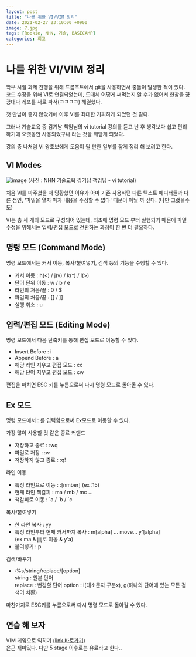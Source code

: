```yaml
---
layout: post
title: "나를 위한 VI/VIM 정리"
date: 2021-02-27 23:10:00 +0900
image: 7.jpg
tags: [Rookie, NHN, 기술, BASECAMP]
categories: 회고
---
```

# 나를 위한 VI/VIM 정리
 학부 시절 과제 진행을 위해 프롬프트에서 git을 사용하면서 충돌이 발생한 적이 있다. 코드 수정을 위해 VI로 연결되었는데, 도대체 어떻게 써먹는지 알 수가 없어서 한참을 끙끙대다 레포를 새로 파서(ㅋㅋㅋㅋ) 해결했다.

 첫 만남이 좋지 않았기에 이후 VI를 최대한 기피하게 되었던 것 같다.

 그러나 기술교육 중 김기남 책임님의 vi tutorial 강의를 듣고 난 후 생각보다 쉽고 편리하기에 오랫동안 사용되었구나 라는 것을 깨닫게 되었다.

 강의 중 나처럼 VI 왕초보에게 도움이 될 만한 일부를 짧게 정리 해 보려고 한다.

## VI Modes

![image](https://user-images.githubusercontent.com/43030541/107143319-ca3dbb00-6977-11eb-939f-f50d5bde1754.png)
(사진 : NHN 기술교육 김기남 책임님 - vi tutorial)  


 처음 VI를 마주쳤을 때 당황했던 이유가 아마 기존 사용하던 다른 텍스트 에디터들과 다른 점인, '파일을 열자 마자 내용을 수정할 수 없다' 때문이 아닐 까 싶다. (나만 그랬을수도)  

 VI는 총 세 개의 모드로 구성되어 있는데, 최초에 명령 모드 부터 실행되기 때문에 파일 수정을 위해서는 입력/편집 모드로 전환하는 과정이 한 번 더 필요하다.

## 명령 모드 (Command Mode)  
 명령 모드에서는 커서 이동, 복사/붙여넣기, 검색 등의 기능을 수행할 수 있다.
 - 커서 이동 : h(<) / j(v) / k(^) / l(>)
 - 단어 단위 이동 : w / b / e
 - 라인의 처음/끝 : 0 / $
 - 파일의 처음/끝 : [[ / ]]
 - 실행 취소 : u

## 입력/편집 모드 (Editing Mode)
 명령 모드에서 다음 단축키를 통해 편집 모드로 이동할 수 있다.
 - Insert Before : i
 - Append Before : a
 - 해당 라인 지우고 편집 모드 : cc
 - 해당 단어 지우고 편집 모드 : cw

편집을 마치면 ESC 키를 누름으로써 다시 명령 모드로 돌아올 수 있다.

## Ex 모드
 명령 모드에서 : 를 입력함으로써 Ex모드로 이동할 수 있다.

 가장 많이 사용할 것 같은 종료 커맨드
  - 저장하고 종료 : :wq
  - 파일로 저장 : :w
  - 저장하지 않고 종료 : :q!

라인 이동
  - 특정 라인으로 이동 : :[nmber]  (ex :15)
  - 현재 라인 책갈피 : ma / mb / mc ...
  - 책갈피로 이동 : \`a / \`b / \`c

복사/붙여넣기
  - 한 라인 복사 : yy
  - 특정 라인부터 현재 커서까지 복사 : m[alpha] ... move... y'[alpha]  
    (ex ma & jjjj로 이동 & y'a)
  - 붙여넣기 : p

검색/바꾸기
 - :%s/string/replace/[option]  
    string : 원본 단어  
    replace : 변경할 단어
    option : i(대소문자 구분x), g(하나의 단어에 있는 모든 검색어 치환)

마찬가지로 ESC키를 누름으로써 다시 명령 모드로 돌아갈 수 있다.

## 연습 해 보자
VIM 게임으로 익히기 [(link 바로가기)](https://vim-adventures.com/)  
은근 재미있다. 다만 5 stage 이후로는 유료라고 한다..